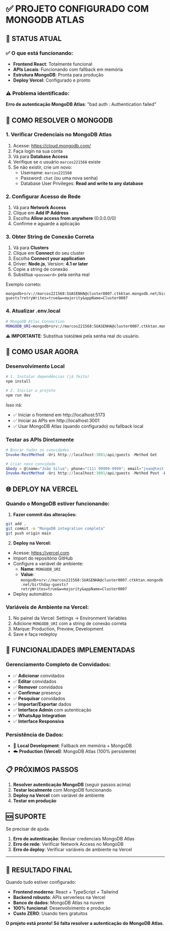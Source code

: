 # ✅ PROJETO CONFIGURADO COM MONGODB ATLAS

## 🎯 STATUS ATUAL

### ✅ O que está funcionando:
- **Frontend React**: Totalmente funcional
- **APIs Locais**: Funcionando com fallback em memória
- **Estrutura MongoDB**: Pronta para produção
- **Deploy Vercel**: Configurado e pronto

### ⚠️ Problema identificado:
**Erro de autenticação MongoDB Atlas**: "bad auth : Authentication failed"

## 🔧 COMO RESOLVER O MONGODB

### 1. **Verificar Credenciais no MongoDB Atlas**

1. Acesse: https://cloud.mongodb.com/
2. Faça login na sua conta
3. Vá para **Database Access**
4. Verifique se o usuário `marcos221568` existe
5. Se não existir, crie um novo:
   - Username: `marcos221568` 
   - Password: `chat` (ou uma nova senha)
   - Database User Privileges: **Read and write to any database**

### 2. **Configurar Acesso de Rede**

1. Vá para **Network Access**
2. Clique em **Add IP Address**
3. Escolha **Allow access from anywhere** (0.0.0.0/0)
4. Confirme e aguarde a aplicação

### 3. **Obter String de Conexão Correta**

1. Vá para **Clusters**
2. Clique em **Connect** do seu cluster
3. Escolha **Connect your application**
4. Driver: **Node.js**, Version: **4.1 or later**
5. Copie a string de conexão
6. Substitua `<password>` pela senha real

Exemplo correto:
```
mongodb+srv://marcos221568:SUASENHA@cluster0007.ctkktan.mongodb.net/birthday-guests?retryWrites=true&w=majority&appName=Cluster0007
```

### 4. **Atualizar .env.local**

```bash
# MongoDB Atlas Connection
MONGODB_URI=mongodb+srv://marcos221568:SUASENHA@cluster0007.ctkktan.mongodb.net/birthday-guests?retryWrites=true&w=majority&appName=Cluster0007
```

**⚠️ IMPORTANTE**: Substitua `SUASENHA` pela senha real do usuário.

## 🚀 COMO USAR AGORA

### **Desenvolvimento Local**

```bash
# 1. Instalar dependências (já feito)
npm install

# 2. Iniciar o projeto
npm run dev
```

Isso irá:
- ✅ Iniciar o frontend em http://localhost:5173
- ✅ Iniciar as APIs em http://localhost:3001
- ✅ Usar MongoDB Atlas (quando configurado) ou fallback local

### **Testar as APIs Diretamente**

```powershell
# Buscar todos os convidados
Invoke-RestMethod -Uri http://localhost:3001/api/guests -Method Get

# Criar novo convidado
$body = @{name="João Silva"; phone="(11) 99999-9999"; email="joao@test.com"} | ConvertTo-Json
Invoke-RestMethod -Uri http://localhost:3001/api/guests -Method Post -Body $body -ContentType "application/json"
```

## 🌐 DEPLOY NA VERCEL

### **Quando o MongoDB estiver funcionando:**

1. **Fazer commit das alterações:**
```bash
git add .
git commit -m "MongoDB integration completa"
git push origin main
```

2. **Deploy na Vercel:**
- Acesse: https://vercel.com
- Import do repositório GitHub
- Configure a variável de ambiente:
  - **Name**: `MONGODB_URI`
  - **Value**: `mongodb+srv://marcos221568:SUASENHA@cluster0007.ctkktan.mongodb.net/birthday-guests?retryWrites=true&w=majority&appName=Cluster0007`
- Deploy automático

### **Variáveis de Ambiente na Vercel:**
1. No painel da Vercel: Settings → Environment Variables
2. Adicione `MONGODB_URI` com a string de conexão correta
3. Marque: Production, Preview, Development
4. Save e faça redeploy

## 🎯 FUNCIONALIDADES IMPLEMENTADAS

### **Gerenciamento Completo de Convidados:**
- ✅ **Adicionar** convidados
- ✅ **Editar** convidados
- ✅ **Remover** convidados  
- ✅ **Confirmar** presença
- ✅ **Pesquisar** convidados
- ✅ **Importar/Exportar** dados
- ✅ **Interface Admin** com autenticação
- ✅ **WhatsApp Integration**
- ✅ **Interface Responsiva**

### **Persistência de Dados:**
- 🔄 **Local Development**: Fallback em memória + MongoDB
- ☁️ **Production (Vercel)**: MongoDB Atlas (100% persistente)

## 📋 PRÓXIMOS PASSOS

1. **Resolver autenticação MongoDB** (seguir passos acima)
2. **Testar localmente** com MongoDB funcionando
3. **Deploy na Vercel** com variável de ambiente
4. **Testar em produção**

## 🆘 SUPORTE

Se precisar de ajuda:

1. **Erro de autenticação**: Revisar credenciais MongoDB Atlas
2. **Erro de rede**: Verificar Network Access no MongoDB
3. **Erro de deploy**: Verificar variáveis de ambiente na Vercel

---

## 🎉 RESULTADO FINAL

Quando tudo estiver configurado:
- **Frontend moderno**: React + TypeScript + Tailwind
- **Backend robusto**: APIs serverless na Vercel
- **Banco de dados**: MongoDB Atlas na nuvem
- **100% funcional**: Desenvolvimento e produção
- **Custo ZERO**: Usando tiers gratuitos

**O projeto está pronto! Só falta resolver a autenticação do MongoDB Atlas.**
